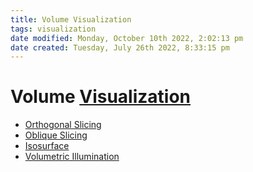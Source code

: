 ```yaml
---
title: Volume Visualization
tags: visualization
date modified: Monday, October 10th 2022, 2:02:13 pm
date created: Tuesday, July 26th 2022, 8:33:15 pm
---
```


# Volume [Visualization](visualization.md)
- [Orthogonal Slicing](Orthogonal%20Slicing.md)
- [Oblique Slicing](Oblique%20Slicing.md)
- [Isosurface](Isosurface.md)
- [Volumetric Illumination](Volumetric%20Illumination.md)

